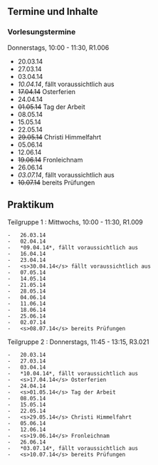 ## Termine und Inhalte

### Vorlesungstermine

Donnerstags, 10:00 - 11:30, R1.006

-   20.03.14
-   27.03.14
-   03.04.14
-   *10.04.14*, fällt voraussichtlich aus
-   <s>17.04.14</s> Osterferien
-   24.04.14
-   <s>01.05.14</s> Tag der Arbeit
-   08.05.14
-   15.05.14
-   22.05.14
-   <s>29.05.14</s> Christi Himmelfahrt
-   05.06.14
-   12.06.14
-   <s>19.06.14</s> Fronleichnam
-   26.06.14
-   *03.07.14*, fällt voraussichtlich aus
-   <s>10.07.14</s> bereits Prüfungen

## Praktikum

Teilgruppe 1
:   Mittwochs, 10:00 - 11:30, R1.009

    -   26.03.14
    -   02.04.14
    -   *09.04.14*, fällt voraussichtlich aus
    -   16.04.14
    -   23.04.14
    -   <s>30.04.14</s> fällt voraussichtlich aus
    -   07.05.14
    -   14.05.14
    -   21.05.14
    -   28.05.14
    -   04.06.14
    -   11.06.14
    -   18.06.14
    -   25.06.14
    -   02.07.14
    -   <s>08.07.14</s> bereits Prüfungen

Teilgruppe 2
:   Donnerstags, 11:45 - 13:15, R3.021

    -   20.03.14
    -   27.03.14
    -   03.04.14
    -   *10.04.14*, fällt voraussichtlich aus
    -   <s>17.04.14</s> Osterferien
    -   24.04.14
    -   <s>01.05.14</s> Tag der Arbeit
    -   08.05.14
    -   15.05.14
    -   22.05.14
    -   <s>29.05.14</s> Christi Himmelfahrt
    -   05.06.14
    -   12.06.14
    -   <s>19.06.14</s> Fronleichnam
    -   26.06.14
    -   *03.07.14*, fällt voraussichtlich aus
    -   <s>10.07.14</s> bereits Prüfungen
